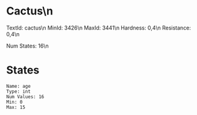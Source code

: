 # Cactus\n
TextId: cactus\n
MinId: 3426\n
MaxId: 3441\n
Hardness: 0,4\n
Resistance: 0,4\n

Num States: 16\n
# States
```
Name: age
Type: int
Num Values: 16
Min: 0
Max: 15
```